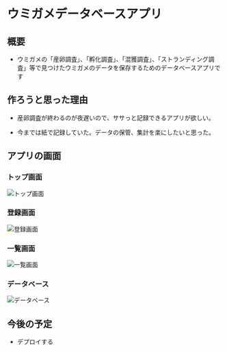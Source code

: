 # ウミガメデータベースアプリ

## 概要

- ウミガメの「産卵調査」、「孵化調査」、「混獲調査」、「ストランディング調査」等で見つけたウミガメのデータを保存するためのデータベースアプリです

## 作ろうと思った理由

- 産卵調査が終わるのが夜遅いので、ササっと記録できるアプリが欲しい。

- 今までは紙で記録していた。データの保管、集計を楽にしたいと思った。

## アプリの画面


### トップ画面

![トップ画面](https://github.com/ShuYoshikawa/seaturtle/assets/125488173/699fd319-1249-4011-8b06-3e54d265665e)




### 登録画面

![登録画面](https://github.com/ShuYoshikawa/seaturtle/assets/125488173/ce2b835a-732b-4165-b203-7680da42feb9)




### 一覧画面

![一覧画面](https://github.com/ShuYoshikawa/seaturtle/assets/125488173/103011a1-2f50-41d2-9433-bca4cd777559)


### データベース
![データベース](https://github.com/ShuYoshikawa/seaturtle/assets/125488173/d9aea7fd-cf17-464d-b30f-5f86180f23b8)

## 今後の予定
- デプロイする

